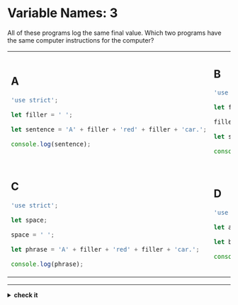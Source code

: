 # Variable Names: 3

All of these programs log the same final value. Which two programs have the same
computer instructions for the computer?

<table>

<tr>
<td>

## A

```js
'use strict';

let filler = ' ';

let sentence = 'A' + filler + 'red' + filler + 'car.';

console.log(sentence);
```

</td>
<td>

## B

```js
'use strict';

let filler;

filler = ' ';

let sentence = 'A' + filler + 'red' + filler + 'car.';

console.log(sentence);
```

</td>
</tr>

<tr>
<td>

## C

```js
'use strict';

let space;

space = ' ';

let phrase = 'A' + filler + 'red' + filler + 'car.';

console.log(phrase);
```

</td>
<td>

## D

```js
'use strict';

let a = ' ';

let b = 'A' + a + 'red' + ' ' + 'car.';

console.log(b);
```

</td>
</tr>

</table>

---

<details>
<summary><strong>check it</strong></summary>
<br>

**B** and **C**.

</details>

